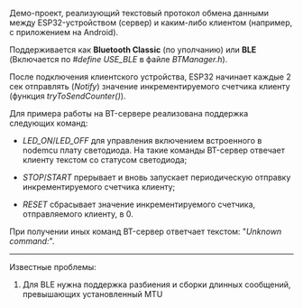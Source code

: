 Демо-проект, реализующий текстовый протокол обмена данными между ESP32-устройством (сервер) и каким-либо клиентом (например, с приложением на Android).

Поддерживается как **Bluetooth Classic** (по уполчанию) или **BLE** (Включается по _#define USE_BLE_ в файле _BTManager.h_).

После подключения клиентского устройства, ESP32 начинает каждые 2 сек отправлять (_Notify_) значение инкрементируемого счетчика клиенту (функция _tryToSendCounter()_).

Для примера работы на BT-сервере реализована поддержка следующих команд:

- *LED_ON*/*LED_OFF* для управления включением встроенного в nodemcu плату светодиода. На такие команды BT-сервер отвечает клиенту текстом со статусом светодиода;

- *STOP*/*START* прерывает и вновь запускает периодическую отправку инкрементируемого счетчика клиенту;

- *RESET* сбрасывает значение инкрементируемого счетчика, отправляемого клиенту, в 0.

При получении иных команд BT-сервер ответчает текстом: "_Unknown command:_".

---------------------
Известные проблемы:
1. Для BLE нужна поддержка разбиения и сборки длинных сообщений, превышающих установленный MTU

